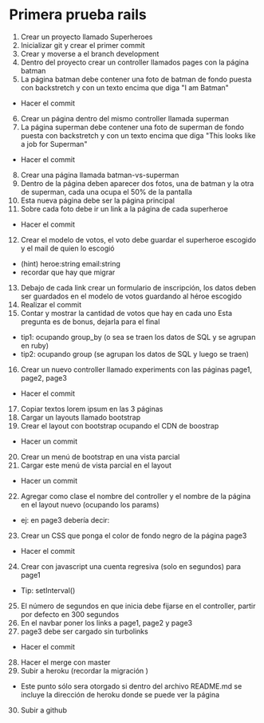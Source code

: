 # Primera prueba rails
1. Crear un proyecto llamado Superheroes
2. Inicializar git y crear el primer commit
3. Crear y moverse a el branch development
4. Dentro del proyecto crear un controller llamados pages con la página batman
5. La página batman debe contener una foto de batman de fondo puesta con backstretch y con un texto encima que diga "I am Batman"
- Hacer el commit

6. Crear un página dentro del mismo controller llamada superman
7. La página superman debe contener una foto de superman de fondo puesta con backstretch y con un texto encima que diga "This looks like a job for Superman"
- Hacer el commit

8. Crear una página llamada batman-vs-superman
9. Dentro de la página deben aparecer dos fotos, una de batman y la otra de superman, cada una ocupa el 50% de la pantalla
10. Esta nueva página debe ser la página principal
11. Sobre cada foto debe ir un link a la página de cada superheroe
- Hacer el commit

12. Crear el modelo de votos, el voto debe guardar el superheroe escogido y el mail de quien lo escogió
- (hint) heroe:string email:string
- recordar que hay que migrar

13. Debajo de cada link crear un formulario de inscripción, los datos deben ser guardados en el modelo de votos guardando al héroe escogido
14. Realizar el commit
15. Contar y mostrar la cantidad de votos que hay en cada uno Esta pregunta es de bonus, dejarla para el final
- tip1: ocupando group_by (o sea se traen los datos de SQL y se agrupan en ruby)
- tip2: ocupando group (se agrupan los datos de SQL y luego se traen)

16. Crear un nuevo controller llamado experiments con las páginas page1, page2, page3
- Hacer el commit

17. Copiar textos lorem ipsum en las 3 páginas
18. Cargar un layouts llamado bootstrap
19. Crear el layout con bootstrap ocupando el CDN de boostrap
- Hacer un commit

20. Crear un menú de bootstrap en una vista parcial
21. Cargar este menú de vista parcial en el layout
- Hacer un commit

22. Agregar como clase el nombre del controller y el nombre de la página en el layout nuevo (ocupando los params)
- ej: en page3 debería decir:

23. Crear un CSS que ponga el color de fondo negro de la página page3
- Hacer el commit

24. Crear con javascript una cuenta regresiva (solo en segundos) para page1
- Tip: setInterval()

25. El número de segundos en que inicia debe fijarse en el controller, partir por defecto en 300 segundos
26. En el navbar poner los links a page1, page2 y page3
27. page3 debe ser cargado sin turbolinks
- Hacer el commit

28. Hacer el merge con master
29. Subir a heroku (recordar la migración )
- Este punto sólo sera otorgado si dentro del archivo README.md se incluye la dirección de heroku donde se puede ver la página

30. Subir a github
